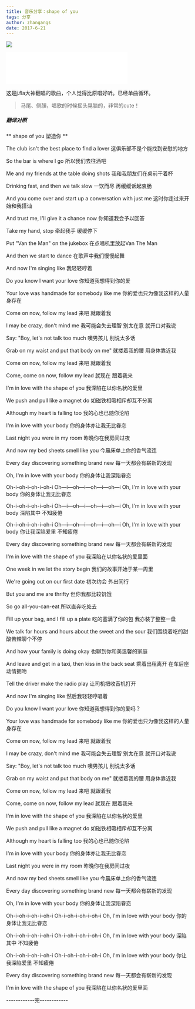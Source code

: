 ```yaml
---
title: 音乐分享：shape of you
tags: 分享
author: zhangangs
date: 2017-6-21
---
```

![](/images/6-21/1.jpg)
<iframe frameborder="no" border="0" marginwidth="0" marginheight="0" width=330 height=86 src="//music.163.com/outchain/player?type=3&id=901854654&auto=1&height=66"></iframe>


这是j.fla大神翻唱的歌曲，个人觉得比原唱好听。已经单曲循环。

 >马尾、侧顏，唱歌的时候摇头晃脑的，非常的cute！
 
 ##### 翻译对照 
 ** shape of you 塑造你 **
 
 The club isn't the best place to find a lover
这俱乐部不是个能找到安慰的地方

So the bar is where I go
所以我们去往酒吧

Me and my friends at the table doing shots
我和我朋友们在桌前干着杯

Drinking fast, and then we talk slow
一饮而尽 再缓缓诉起衷肠

And you come over and start up a conversation with just me
这时你走过来开始和我搭讪

And trust me, I'll give it a chance now
你知道我会予以回答

Take my hand, stop
牵起我手 缓缓停下

Put "Van the Man" on the jukebox
在点唱机里放起Van The Man

And then we start to dance
在歌声中我们慢慢起舞

And now I'm singing like
我轻轻哼着

Do you know I want your love
你知道我想得到你的爱

Your love was handmade for somebody like me
你的爱也只为像我这样的人量身存在

Come on now, follow my lead
来吧 就跟着我

I may be crazy, don't mind me
我可能会失去理智 别太在意 就开口对我说

Say: "Boy, let's not talk too much
噢男孩儿 别说太多话

Grab on my waist and put that body on me"
就搂着我的腰 用身体靠近我

Come on now, follow my lead
来吧 就跟着我

Come, come on now, follow my lead
就现在 跟着我来

I'm in love with the shape of you
我深陷在以你名状的爱里

We push and pull like a magnet do
如磁铁相吸相斥却互不分离

Although my heart is falling too
我的心也已随你沦陷

I'm in love with your body
你的身体亦让我无比眷恋

Last night you were in my room
昨晚你在我房间过夜

And now my bed sheets smell like you
今晨床单上你的香气流连

Every day discovering something brand new
每一天都会有崭新的发现

Oh, I'm in love with your body
你的身体让我深陷眷恋

Oh-i-oh-i-oh-i-oh-i
Oh—i—oh—i—oh—i—oh—i
Oh, I'm in love with your body
你的身体让我无比眷恋

Oh-i-oh-i-oh-i-oh-i
Oh—i—oh—i—oh—i—oh—i
Oh, I'm in love with your body
深陷其中 不知疲倦

Oh-i-oh-i-oh-i-oh-i
Oh—i—oh—i—oh—i—oh—i
Oh, I'm in love with your body
你让我深陷爱里 不知疲倦

Every day discovering something brand new
每一天都会有崭新的发现

I'm in love with the shape of you
我深陷在以你名状的爱里面

One week in we let the story begin
我们的故事开始于某一周里

We're going out on our first date
初次约会 外出同行

But you and me are thrifty
但你我都比较饥饿

So go all-you-can-eat
所以直奔吃处去

Fill up your bag, and I fill up a plate
吃的塞满了你的包 我亦装了整整一盘

We talk for hours and hours about the sweet and the sour
我们围绕着吃的甜酸苦辣聊个不停

And how your family is doing okay
也聊到你和美温馨的家庭

And leave and get in a taxi, then kiss in the back seat
乘着出租离开 在车后座动情拥吻

Tell the driver make the radio play
让司机把收音机打开

And now I'm singing like
然后我轻轻哼唱着

Do you know I want your love
你知道我想得到你的爱吗？

Your love was handmade for somebody like me
你的爱也只为像我这样的人量身存在

Come on now, follow my lead
来吧 就跟着我

I may be crazy, don't mind me
我可能会失去理智 别太在意 就开口对我说

Say: "Boy, let's not talk too much
噢男孩儿 别说太多话

Grab on my waist and put that body on me"
就搂着我的腰 用身体靠近我

Come on now, follow my lead
来吧 就跟着我

Come, come on now, follow my lead
就现在 跟着我来

I'm in love with the shape of you
我深陷在以你名状的爱里

We push and pull like a magnet do
如磁铁相吸相斥却互不分离

Although my heart is falling too
我的心也已随你沦陷

I'm in love with your body
你的身体亦让我无比眷恋

Last night you were in my room
昨晚你在我房间过夜

And now my bed sheets smell like you
今晨床单上你的香气流连

Every day discovering something brand new
每一天都会有崭新的发现

Oh, I'm in love with your body
你的身体让我深陷眷恋

Oh-i-oh-i-oh-i-oh-i
Oh-i-oh-i-oh-i-oh-i
Oh, I'm in love with your body
你的身体让我无比眷恋

Oh-i-oh-i-oh-i-oh-i
Oh-i-oh-i-oh-i-oh-i
Oh, I'm in love with your body
深陷其中 不知疲倦

Oh-i-oh-i-oh-i-oh-i
Oh-i-oh-i-oh-i-oh-i
Oh, I'm in love with your body
你让我深陷爱里 不知疲倦

Every day discovering something brand new
每一天都会有崭新的发现

I'm in love with the shape of you
我深陷在以你名状的爱里面

------------完------------


